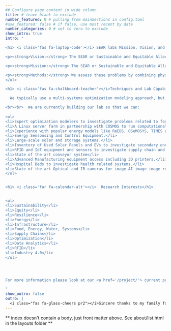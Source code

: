 ```yaml
---
## Configure page content in wide column
title: # leave blank to exclude
number_featured: 0 # pulling from mainSections in config.toml
#use_featured: false # if false, use most recent by date
number_categories: 0 # set to zero to exclude
show_intro: true
intro: "

<h1> <i class='fas fa-laptop-code'></i> SEAR labs Mission, Vision, and Methods</h1>

<p><strong>Vision:</strong> The SEAR or Sustainable and Equitable Allocation of Resources Lab believes that by creating systems that properly allocate resources, we can sustainably, equitably, and resiliently meet society's needs for food, energy, and water while maintaining a high standard of living.</p>

<p><strong>Mission:</strong> The SEAR or Sustainable and Equitable Allocation of Resources lab investigates how communities, companies, and countries can allocate their limited resources in a way that maximizes their desired outcomes in a sustainable, equitable, and resilient but also elegant way.</p>

<p><strong>Methods:</strong> We assess these problems by combining physical experimentation, data analytics, and stochastic systems optimization to provide actionable decisions and/or create scalable prototypes.</p>
</ul>

<h1> <i class='fas fa-chalkboard-teacher'></i>Techniques and Lab Capabilities</h1>

  We typically use a multi-systems optimization modeling approach, but have used other methods like regression, machine learning, systems dynamics, and agent-based modeling simulation techniques.

<br><br>  We are currently building our lab so that we can: 
  
<ol>
<li>Expert optimization modelers to investigate problems related to food, energy, and water systems, as well as supply chains. </li>
<li>A Linux server farm in partnership with COSMOS to run computationally large scale optimization models. </li>
<li>Experience with popular energy models like ReEDS, OSeMOSYS, TIMES and more.</li>
<li>Energy Sensonsing and Control Equipment.</li>
<li>Large-scale solar and storage systems.</li>
<li>Inventory of Used Solar Panels and EVs to investigate secondary energy supply chains.</li>
<li>RFID and IoT equipment and sensors to investigate supply chain and inventory problems.</li>
<li>State of the art conveyor system</li>
<li>Advanced Manufacturing equipment access including 3D printers.</li>
<li>Hospital Beds to investigate health related systems.</li>
<li>State of the art Optical and IR cameras for image AI image image recognition.</li>
</ol>


<h1> <i class='far fa-calendar-alt'></i>  Research Interests</h1>


<ul>
<li>Sustainability</li>
<li>Equity</li>
<li>Resilience</li>
<li>Energy</li>
<li>Infrastructure</li>
<li>Food, Energy, Water, Systems</li>
<li>Supply Chains</li>
<li>Optimization</li>
<li>Data Analytics</li>
<li>RFID</li>
<li>Industry 4.0</li>
</ul>




For more information please look at our <a href='/project/'> current projects </a>.

"
show_outro: false
outro: |
  <i class="fas fa-glass-cheers pr2"></i>Sincere thanks to my family for all their love and support!
---
```


** index doesn't contain a body, just front matter above.
See about/list.html in the layouts folder **